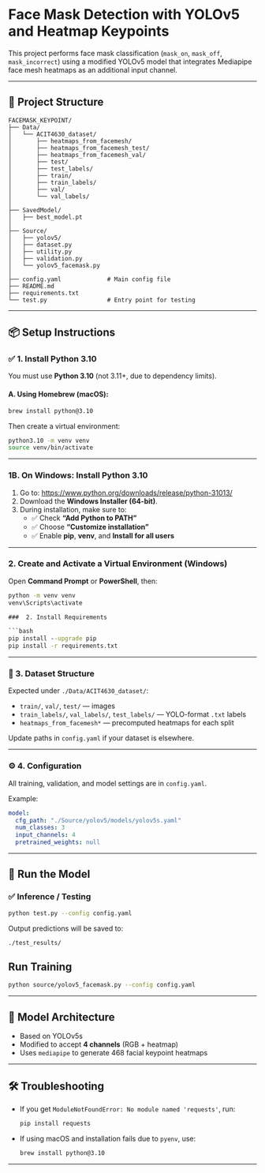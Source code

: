 # Face Mask Detection with YOLOv5 and Heatmap Keypoints

This project performs face mask classification (`mask_on`, `mask_off`, `mask_incorrect`) using a modified YOLOv5 model that integrates Mediapipe face mesh heatmaps as an additional input channel.

---

## 📁 Project Structure

```
FACEMASK_KEYPOINT/
├── Data/
│   └── ACIT4630_dataset/
│       ├── heatmaps_from_facemesh/
│       ├── heatmaps_from_facemesh_test/
│       ├── heatmaps_from_facemesh_val/
│       ├── test/
│       ├── test_labels/
│       ├── train/
│       ├── train_labels/
│       ├── val/
│       └── val_labels/
│
├── SavedModel/
│   ├── best_model.pt
│
├── Source/
│   ├── yolov5/
│   ├── dataset.py
│   ├── utility.py
│   ├── validation.py
│   └── yolov5_facemask.py
│
├── config.yaml             # Main config file
├── README.md
├── requirements.txt
└── test.py                 # Entry point for testing
```

---

## 📦 Setup Instructions

### ✅ 1. Install Python 3.10

You must use **Python 3.10** (not 3.11+, due to dependency limits).

#### A. Using Homebrew (macOS):
```bash
brew install python@3.10
```

Then create a virtual environment:

```bash
python3.10 -m venv venv
source venv/bin/activate
```
---


### 1B. On Windows: Install Python 3.10

1. Go to: https://www.python.org/downloads/release/python-31013/
2. Download the **Windows Installer (64-bit)**.
3. During installation, make sure to:
   - ✅ Check **“Add Python to PATH”**
   - ✅ Choose **“Customize installation”**
   - ✅ Enable **pip**, **venv**, and **Install for all users**

---

### 2. Create and Activate a Virtual Environment (Windows)

Open **Command Prompt** or **PowerShell**, then:

```cmd
python -m venv venv
venv\Scripts\activate

###  2. Install Requirements

```bash
pip install --upgrade pip
pip install -r requirements.txt
```

---

### 📄 3. Dataset Structure

Expected under `./Data/ACIT4630_dataset/`:

- `train/`, `val/`, `test/` — images
- `train_labels/`, `val_labels/`, `test_labels/` — YOLO-format `.txt` labels
- `heatmaps_from_facemesh*` — precomputed heatmaps for each split

Update paths in `config.yaml` if your dataset is elsewhere.

---

### ⚙️ 4. Configuration

All training, validation, and model settings are in `config.yaml`.

Example:
```yaml
model:
  cfg_path: "./Source/yolov5/models/yolov5s.yaml"
  num_classes: 3
  input_channels: 4
  pretrained_weights: null
```

---

## 🚀 Run the Model

### ✅ Inference / Testing

```bash
python test.py --config config.yaml
```

Output predictions will be saved to:

```
./test_results/
```
## Run Training

```bash
python source/yolov5_facemask.py --config config.yaml
```

---

## 🧠 Model Architecture

- Based on YOLOv5s
- Modified to accept **4 channels** (RGB + heatmap)
- Uses `mediapipe` to generate 468 facial keypoint heatmaps

---


## 🛠 Troubleshooting

- If you get `ModuleNotFoundError: No module named 'requests'`, run:
  ```bash
  pip install requests
  ```

- If using macOS and installation fails due to `pyenv`, use:
  ```bash
  brew install python@3.10
  ```

---
